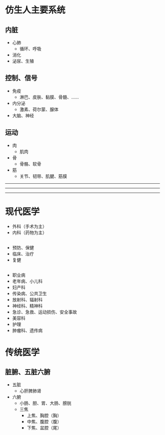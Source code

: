 # 仿生人主要系统
## 内脏
- 心肺
  - 循环、呼吸
- 消化
- 泌尿、生殖
## 控制、信号
- 免疫
  - 淋巴、皮肤、黏膜、骨髓、……
- 内分泌
  - 激素、荷尔蒙、腺体
- 大脑、神经
## 运动
- 肉
  - 肌肉
- 骨
  - 骨骼、软骨
- 筋
  - 关节、韧带、肌腱、筋膜


[激素]:肾上腺素、内啡肽、褪黑素、血清素、催产素
[神经递质]:\

---
---
---
# 现代医学
- 外科（手术为主）
- 内科（药物为主）
##
- 预防、保健
- 临床、治疗
- 复健
##
- 职业病
- 老年病、小儿科
- 妇产科
- 传染病、公共卫生
- 放射科、辐射科
- 神经科、精神科
- 急诊、急救、运动损伤、安全事故
- 美容科
- 护理
- 肿瘤科、遗传病


[医学专科 - 维基百科]:(https://zh.wikipedia.org/wiki/醫學專科)


# 传统医学
## 脏腑、五脏六腑
- 五脏
  - 心肝脾肺肾
- 六腑
  - 小肠、胆、胃、大肠、膀胱
  - 三焦
    - 上焦、胸腔（胸）
    - 中焦、腹腔（腹）
    - 下焦、盆腔（尾）
